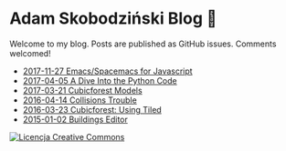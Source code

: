 # Adam Skobodziński Blog :orange_book:

Welcome to my blog. Posts are published as GitHub issues. Comments welcomed!

* [2017-11-27 Emacs/Spacemacs for Javascript](https://github.com/adamskopl/blog/issues/2)
* [2017-04-05 A Dive Into the Python Code](https://github.com/adamskopl/blog/issues/3)
* [2017-03-21 Cubicforest Models](https://github.com/adamskopl/blog/issues/6)
* [2016-04-14 Collisions Trouble](https://github.com/adamskopl/blog/issues/5)
* [2016-03-23 Cubicforest: Using Tiled](https://github.com/adamskopl/blog/issues/1)
* [2015-01-02 Buildings Editor](https://github.com/adamskopl/blog/issues/4)

<a class="footer-link" rel="license" href="http://creativecommons.org/licenses/by/4.0/"><img alt="Licencja Creative Commons" style="border-width:0" src="https://i.creativecommons.org/l/by/4.0/80x15.png"></a>
